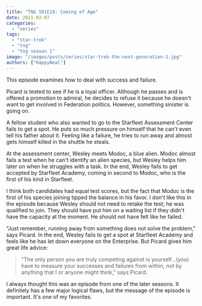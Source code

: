 ```yaml
---
title: "TNG S01E18: Coming of Age"
date: 2021-02-07
categories:
  - "series"
tags:
  - "star-trek"
  - "tng"
  - "tng season 1"
image: "/images/posts/series/star-trek-the-next-generation-1.jpg"
authors: ["HappyNeal"]
---
```

This episode examines how to deal with success and failure.

Picard is tested to see if he is a loyal officer. Although he passes and is offered a promotion to admiral, he decides to refuse it because he doesn't want to get involved in Federation politics. However, something sinister is going on.

A fellow student who also wanted to go to the Starfleet Assessment Center fails to get a spot. He puts so much pressure on himself that he can't even tell his father about it. Feeling like a failure, he tries to run away and almost gets himself killed in the shuttle he steals.

At the assessment center, Wesley meets Modoc, a blue alien. Modoc almost fails a test when he can't identify an alien species, but Wesley helps him later on when he struggles with a task. In the end, Wesley fails to get accepted by Starfleet Academy, coming in second to Modoc, who is the first of his kind in Starfleet.

I think both candidates had equal test scores, but the fact that Modoc is the first of his species joining tipped the balance in his favor. I don't like this in the episode because Wesley should not need to retake the test; he was qualified to join. They should have put him on a waiting list if they didn't have the capacity at the moment. He should not have felt like he failed.

"Just remember, running away from something does not solve the problem," says Picard. In the end, Wesley fails to get a spot at Starfleet Academy and feels like he has let down everyone on the Enterprise. But Picard gives him great life advice:

> "The only person you are truly competing against is yourself...(you) have to measure your successes and failures from within, not by anything that I or anyone might think," says Picard.

I always thought this was an episode from one of the later seasons. It definitely has a few major logical flaws, but the message of the episode is important. It's one of my favorites.
